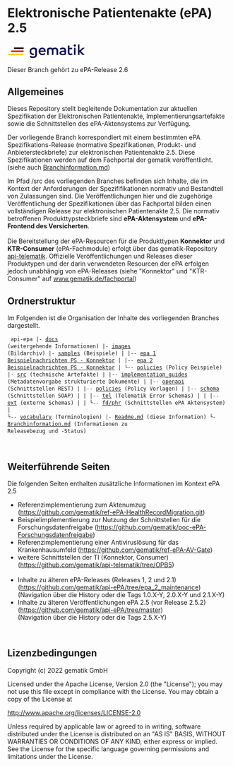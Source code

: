 # Elektronische Patientenakte (ePA) 2.5

<img src="images/gematik_logo.jpg" alt="gematik_logo" width="35%"/>



Dieser Branch gehört zu ePA-Release 2.6

## Allgemeines

Dieses Repository stellt begleitende Dokumentation zur aktuellen Spezifikation der Elektronischen Patientenakte, Implementierungsartefakte sowie die Schnittstellen des ePA-Aktensystems zur Verfügung.

Der vorliegende Branch korrespondiert mit einem bestimmten ePA Spezifikations-Release (normative Spezifikationen, Produkt- und Anbietersteckbriefe) zur elektronischen Patientenakte 2.5. Diese Spezifikationen werden auf dem Fachportal der gematik veröffentlicht. (siehe auch [Branchinformation.md](Branchinformation.md)) 

Im Pfad /src des vorliegenden Branches befinden sich Inhalte, die im Kontext der Anforderungen der Spezififikationen normativ und Bestandteil von Zulassungen sind. Die Veröffentlichungen hier und die zugehörige Veröffentlichung der Spezifikationen über das Fachportal bilden einen vollständigen Release zur elektronischen Patientenakte 2.5. 
Die normativ betroffenen Produkttypsteckbriefe sind **ePA-Aktensystem** und **ePA-Frontend des Versicherten**.</br></br>
Die Bereitstellung der ePA-Resourcen für die Produkttypen **Konnektor** und **KTR-Consumer** (ePA-Fachmodule) erfolgt über das gematik-Repository [api-telematik](https://github.com/gematik/api-telematik/tree/OPB5). Offizielle Veröffentlichungen und Releases dieser Produktypen und der darin verwendeten Resourcen der ePA erfolgen jedoch unabhängig von ePA-Releases (siehe "Konnektor" und "KTR-Consumer" auf www.gematik.de/fachportal)

## Ordnerstruktur

Im Folgenden ist die Organisation der Inhalte des vorliegenden Branches dargestellt.
<code><pre>
api-epa
|- [docs](docs) (weitergehende Informationen)
|- [images](images) (Bildarchiv)
|- [samples](samples) (Beispiele)
|     |-- [epa 1 Beispielnachrichten PS - Konnektor](samples/epa%201%20Beispielnachrichten%20PS%20-%20Konnektor)
|     |-- [epa 2 Beispielnachrichten PS - Konnektor](samples/epa%202%20Beispielnachrichten%20PS%20-%20Konnektor)
|     └-- [policies](samples/policies) (Policy Beispiele)
|- [src](src) (technische Artefakte)
|     |-- [implementation_guides](src/implementation_guides) (Metadatenvorgabe strukturierte Dokumente)
|     |-- [openapi](src/openapi) (Schnittstellen REST)
|     |-- [policies](src/policies) (Policy Vorlagen)
|     |-- [schema](src/schema) (Schnittstellen SOAP)
|     |     |-- [tel](src/schema/tel) (Telematik Error Schemas)
|     |     |-- [ext](src/schema/ext) (externe Schemas)
|     |     └-- [fd/phr](src/schema/fd/phr) (Schnittstellen ePA Aktensystem)
|     └-- [vocabulary](src/vocabulary) (Terminologien)
|- [Readme.md](Readme.md) (diese Information)
└- [Branchinformation.md](Branchinformation.md) (Informationen zu Releasebezug und -Status)
</pre>
</code>

## Weiterführende Seiten
Die folgenden Seiten enthalten zusätzliche Informationen im Kontext ePA 2.5

+ Referenzimplementierung zum Aktenumzug (<https://github.com/gematik/ref-ePA-HealthRecordMigration.git>)</br>
+ Beispielimplementierung zur Nutzung der Schnittstellen für die Forschungsdatenfreigabe (https://github.com/gematik/poc-ePA-Forschungsdatenfreigabe)</br>
+ Referenzimplementierung einer Antiviruslösung für das Krankenhausumfeld (https://github.com/gematik/ref-ePA-AV-Gate)</br>
+ weitere Schnittstellen der TI (Konnektor, Consumer) (https://github.com/gematik/api-telematik/tree/OPB5)</br></br>
+ Inhalte zu älteren ePA-Releases (Releases 1, 2 und 2.1) (https://github.com/gematik/api-ePA/tree/epa_2_maintenance)</br>(Navigation über die History oder die Tags 1.0.X-Y, 2.0.X-Y und 2.1.X-Y)
+ Inhalte zu älteren Veröffentlichungen ePA 2.5 (vor Release 2.5.2) (https://github.com/gematik/api-ePA/tree/master)</br>(Navigation über die History oder die Tags 2.5.X-Y)

</br>


## Lizenzbedingungen

Copyright (c) 2022 gematik GmbH

Licensed under the Apache License, Version 2.0 (the "License");
you may not use this file except in compliance with the License.
You may obtain a copy of the License at

http://www.apache.org/licenses/LICENSE-2.0

Unless required by applicable law or agreed to in writing, software
distributed under the License is distributed on an "AS IS" BASIS,
WITHOUT WARRANTIES OR CONDITIONS OF ANY KIND, either express or implied.
See the License for the specific language governing permissions and
limitations under the License. 
